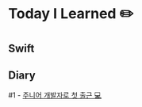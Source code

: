 # Today I Learned ✏️

## Swift

## Diary

#1 - [주니어 개발자로 첫 출근 💻](https://brunch.co.kr/@mymininic/5)



